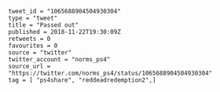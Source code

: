 ```
tweet_id = "1065688904504930304"
type = "tweet"
title = "Passed out"
published = 2018-11-22T19:30:09Z
retweets = 0
favourites = 0
source = "twitter"
twitter_account = "norms_ps4"
source_url = "https://twitter.com/norms_ps4/status/1065688904504930304"
tag = [ "ps4share", "reddeadredemption2",]
```

<p class='image'><img src='http://mnf.m17s.net/2018/11/22/DsoWaLqWsAAN1T1.jpg' alt=''></p>

